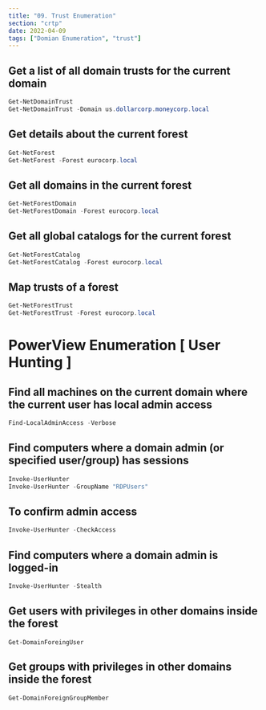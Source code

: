 ```yaml
---
title: "09. Trust Enumeration"
section: "crtp"
date: 2022-04-09
tags: ["Domian Enumeration", "trust"]
---
```


## Get a list of all domain trusts for the current domain 
```powershell
Get-NetDomainTrust
Get-NetDomainTrust -Domain us.dollarcorp.moneycorp.local
```

## Get details about the current forest
```powershell
Get-NetForest
Get-NetForest -Forest eurocorp.local
```

## Get all domains in the current forest
```powershell
Get-NetForestDomain
Get-NetForestDomain -Forest eurocorp.local
```

## Get all global catalogs for the current forest
```powershell
Get-NetForestCatalog
Get-NetForestCatalog -Forest eurocorp.local
```
 
## Map trusts of a forest
```powershell
Get-NetForestTrust
Get-NetForestTrust -Forest eurocorp.local
```

# PowerView Enumeration [ User Hunting ]

## Find all machines on the current domain where the current user has local admin access
```powershell
Find-LocalAdminAccess -Verbose
```

## Find computers where a domain admin (or specified user/group) has sessions
```powershell
Invoke-UserHunter
Invoke-UserHunter -GroupName "RDPUsers"
```

## To confirm admin access
```powershell
Invoke-UserHunter -CheckAccess
```

## Find computers where a domain admin is logged-in
```powershell
Invoke-UserHunter -Stealth
```

## Get users with privileges in other domains inside the forest
```
Get-DomainForeingUser 
```
## Get groups with privileges in other domains inside the forest
```
Get-DomainForeignGroupMember 
```